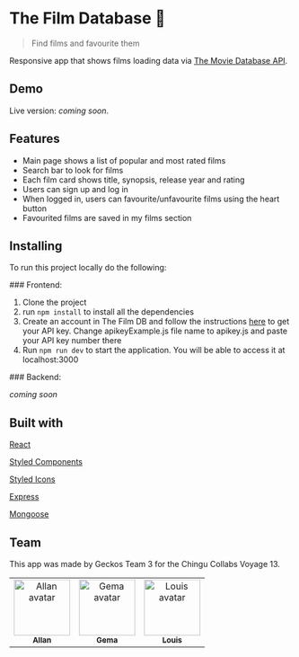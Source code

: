 # The Film Database 🍿
> Find films and favourite them 

Responsive app that shows films loading data via [The Movie Database API](https://developers.themoviedb.org/4/getting-started).

## Demo

Live version: *coming soon*.

## Features

- Main page shows a list of popular and most rated films
- Search bar to look for films
- Each film card shows title, synopsis, release year and rating
- Users can sign up and log in 
- When logged in, users can favourite/unfavourite films using the heart button 
- Favourited films are saved in my films section


## Installing

To run this project locally do the following:

### Frontend: 
1. Clone the project 
2. run `npm install` to install all the dependencies
3. Create an account in The Film DB and follow the instructions [here](https://developers.themoviedb.org/3/getting-started/introduction) to get your API key. Change apikeyExample.js file name to apikey.js and paste your API key number there
4. Run `npm run dev` to start the application. You will  be able to access it at localhost:3000

### Backend: 

*coming soon*


## Built with 

[React](https://reactjs.org/) 

[Styled Components](https://www.styled-components.com/)

[Styled Icons](https://styled-icons.js.org/)

[Express](https://expressjs.com/)

[Mongoose](https://mongoosejs.com/)

## Team 

This app was made by Geckos Team 3 for the Chingu Collabs Voyage 13. 


<table>
<tr><td align="center"><a href="https://github.com/shammy8"><img src="https://avatars0.githubusercontent.com/u/52386529?v=4" width="100px;" alt="Allan avatar"/><br/><sub><b>Allan</b></sub></a><br/><a href="https://github.com/shammy8"></a>
<td align="center"><a href="https://github.com/gemasegarra"><img src="https://avatars2.githubusercontent.com/u/40056297?v=4" width="100px;" alt="Gema avatar"/><br/><sub><b>Gema</b></sub></a><br/><a href="https://github.com/gemasegarra"></a>
<td align="center"><a href="https://github.com/subject026"><img src="https://avatars2.githubusercontent.com/u/36077932?v=4" width="100px;" alt="Louis avatar"/><br/><sub><b>Louis</b></sub></a><br/><a href="https://github.com/subject026"></a>
</table>